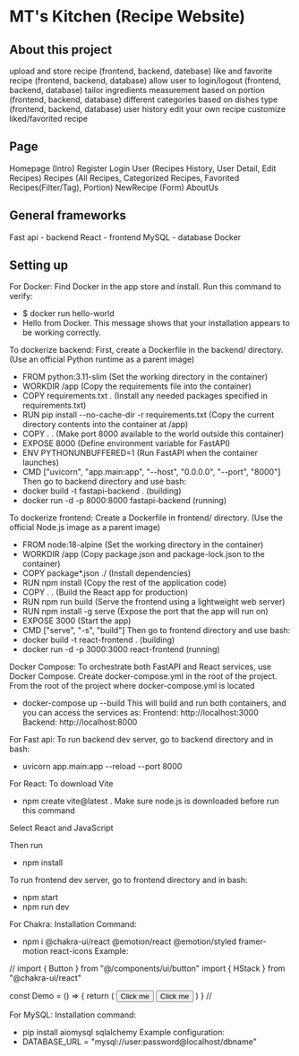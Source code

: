 # MT's Kitchen (Recipe Website)

## About this project
upload and store recipe (frontend, backend, datebase)
like and favorite recipe (frontend, backend, database)
allow user to login/logout (frontend, backend, database)
tailor ingredients measurement based on portion (frontend, backend, database)
different categories based on dishes type (frontend, backend, database)
user history
edit your own recipe 
customize liked/favorited recipe

## Page
Homepage (Intro)
Register 
Login
User (Recipes History, User Detail, Edit Recipes)
Recipes (All Recipes, Categorized Recipes, Favorited Recipes(Filter/Tag), Portion)
NewRecipe (Form)
AboutUs


## General frameworks
Fast api - backend
React - frontend
MySQL - database
Docker

## Setting up
For Docker:
Find Docker in the app store and install.
Run this command to verify:
- $ docker run hello-world
- Hello from Docker.
This message shows that your installation appears to be working correctly.

To dockerize backend:
First, create a Dockerfile in the backend/ directory.
(Use an official Python runtime as a parent image)
- FROM python:3.11-slim
(Set the working directory in the container)
- WORKDIR /app
(Copy the requirements file into the container)
- COPY requirements.txt .
(Install any needed packages specified in requirements.txt)
- RUN pip install --no-cache-dir -r requirements.txt
(Copy the current directory contents into the container at /app)
- COPY . .
(Make port 8000 available to the world outside this container)
- EXPOSE 8000
(Define environment variable for FastAPI)
- ENV PYTHONUNBUFFERED=1
(Run FastAPI when the container launches)
- CMD ["uvicorn", "app.main:app", "--host", "0.0.0.0", "--port", "8000"]
Then go to backend directory and use bash:
- docker build -t fastapi-backend .     (building)
- docker run -d -p 8000:8000 fastapi-backend       (running)

To dockerize frontend:
Create a Dockerfile in frontend/ directory.
(Use the official Node.js image as a parent image)
- FROM node:18-alpine
(Set the working directory in the container)
- WORKDIR /app
(Copy package.json and package-lock.json to the container)
- COPY package*.json ./
(Install dependencies)
- RUN npm install
(Copy the rest of the application code)
- COPY . .
(Build the React app for production)
- RUN npm run build
(Serve the frontend using a lightweight web server)
- RUN npm install -g serve
(Expose the port that the app will run on)
- EXPOSE 3000
(Start the app)
- CMD ["serve", "-s", "build"]
Then go to frontend directory and use bash:
- docker build -t react-frontend .         (building)
- docker run -d -p 3000:3000 react-frontend           (running)

Docker Compose:
To orchestrate both FastAPI and React services, use Docker Compose.
Create docker-compose.yml in the root of the project.
From the root of the project where docker-compose.yml is located
- docker-compose up --build
This will build and run both containers, and you can access the services as:
Frontend: http://localhost:3000
Backend: http://localhost:8000

For Fast api:
To run backend dev server, go to backend directory and in bash:
- uvicorn app.main:app --reload --port 8000

For React:
To download Vite
- npm create vite@latest .
Make sure node.js is downloaded before run this command

Select React and JavaScript

Then run
- npm install

To run frontend dev server, go to frontend directory and in bash:
- npm start
- npm run dev

For Chakra:
Installation Command:
- npm i @chakra-ui/react @emotion/react @emotion/styled framer-motion react-icons
Example:

//
import { Button } from "@/components/ui/button"
import { HStack } from "@chakra-ui/react"

const Demo = () => {
  return (
    <HStack>
      <Button>Click me</Button>
      <Button>Click me</Button>
    </HStack>
  )
}
//

For MySQL:
Installation command:
- pip install aiomysql sqlalchemy
Example configuration:
- DATABASE_URL = "mysql://user:password@localhost/dbname"